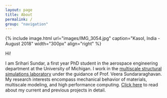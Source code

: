 ```yaml
---
layout: page
title: About
permalink: /
group: "navigation"
---
```


{% include image.html url="images/IMG_3054.jpg" caption="Kasol, India - August 2018" width="300px" align="right" %}

Hi!

I am Srihari Sundar, a first year PhD student in the aerospace engineering department at the University of Michigan. I work in the [multiscale structural simulations laboratory](http://www-personal.umich.edu/~veeras/) under the guidance of Prof. Veera Sundararaghavan. My research interests encompass mechanical behavior of materials, multiscale modeling, and high performance computing. [Click here](research) to read about my current and previous projects in detail.

